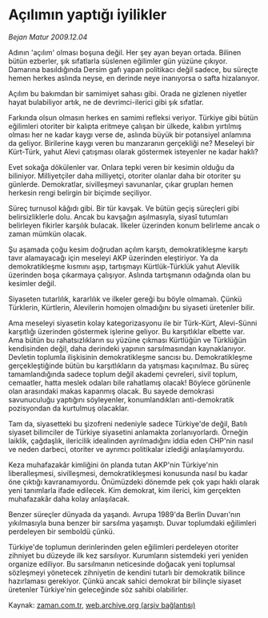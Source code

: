 # Açılımın yaptığı iyilikler

*Bejan Matur 2009.12.04*

<tr><td class="metin" colspan="2" style="padding-top: 20px; padding-left: 5px; ">Adının 'açılım' olması boşuna değil. Her şey ayan beyan ortada. Bilinen bütün ezberler, şık sıfatlarla süslenen eğilimler gün yüzüne çıkıyor. Damarına basıldığında Dersim gafı yapan politikacı değil sadece, bu süreçte hemen herkes aslında neyse, en derinde neye inanıyorsa o safta hizalanıyor.</td></tr><tr><td class="metin" colspan="2" style="padding-top: 20px; padding-left: 5px; "><p>Açılım bu bakımdan bir samimiyet sahası gibi. Orada ne gizlenen niyetler hayat bulabiliyor artık, ne de devrimci-ilerici gibi şık sıfatlar.
<p>Farkında olsun olmasın herkes en samimi refleksi veriyor. Türkiye gibi bütün eğilimleri otoriter bir kalıpta eritmeye çalışan bir ülkede, kalıbın yırtılmış olması her ne kadar kaygı verse de, aslında büyük bir potansiyel anlamına da geliyor. Birilerine kaygı veren bu manzaranın gerçekliği ne? Meseleyi bir Kürt-Türk, yahut Alevi çatışması olarak göstermek isteyenler ne kadar haklı?
<p>Evet sokağa dökülenler var. Onlara tepki veren bir kesimin olduğu da biliniyor. Milliyetçiler daha milliyetçi, otoriter olanlar daha bir otoriter şu günlerde. Demokratlar, sivilleşmeyi savunanlar, çıkar grupları hemen herkesin rengi belirgin bir biçimde seçiliyor.
<p>Süreç turnusol kâğıdı gibi. Bir tür kavşak. Ve bütün geçiş süreçleri gibi belirsizliklerle dolu. Ancak bu kavşağın aşılmasıyla, siyasî tutumları belirleyen fikirler karşılık bulacak. İlkeler üzerinden konum belirleme ancak o zaman mümkün olacak.
<p>Şu aşamada çoğu kesim doğrudan açılım karşıtı, demokratikleşme karşıtı tavır alamayacağı için meseleyi AKP üzerinden eleştiriyor. Ya da demokratikleşme kısmını aşıp, tartışmayı Kürtlük-Türklük yahut Alevilik üzerinden boşa çıkarmaya çalışıyor. Aslında tartışmanın odağında olan bu kesimler değil. 
<p>Siyaseten tutarlılık, kararlılık ve ilkeler gereği bu böyle olmamalı. Çünkü Türklerin, Kürtlerin, Alevilerin homojen olmadığını bu siyaseti üretenler bilir.
<p>Ama meseleyi siyasetin kolay kategorizasyonu ile bir Türk-Kürt, Alevi-Sünni karşıtlığı üzerinden göstermek işlerine geliyor. Bu karşıtlıklar elbette var. Ama bütün bu rahatsızlıkların su yüzüne çıkması Kürtlüğün ve Türklüğün kendisinden değil, daha derindeki yapının sarsılmasından kaynaklanıyor. Devletin toplumla ilişkisinin demokratikleşme sancısı bu. Demokratikleşme gerçekleştiğinde bütün bu karşıtlıkların da yatışması kaçınılmaz. Bu süreç tamamlandığında sadece toplum değil akademi çevreleri, sivil toplum, cemaatler, hatta meslek odaları bile rahatlamış olacak! Böylece görünenle olan arasındaki makas kapanmış olacak. Bu sayede demokrasi savunuculuğu yaptığını söyleyenler, konumlandıkları anti-demokratik pozisyondan da kurtulmuş olacaklar.
<p>Tam da, siyasetteki bu şizofreni nedeniyle sadece Türkiye'de değil, Batılı siyaset bilimciler de Türkiye siyasetini anlamakta zorlanıyorlardı. Örneğin laiklik, çağdaşlık, ilericilik idealinden ayrılmadığını iddia eden CHP'nin nasıl ve neden darbeci, otoriter ve ayrımcı politikalar izlediği anlaşılamıyordu.
<p>Keza muhafazakâr kimliğini ön planda tutan AKP'nin Türkiye'nin liberalleşmesi, sivilleşmesi, demokratikleşmesi konusunda nasıl bu kadar öne çıktığı kavranamıyordu. Önümüzdeki dönemde pek çok yapı haklı olarak yeni tanımlarla ifade edilecek. Kim demokrat, kim ilerici, kim gerçekten muhafazakâr daha kolay anlaşılacak.
<p> Benzer süreçler dünyada da yaşandı. Avrupa 1989'da Berlin Duvarı'nın yıkılmasıyla buna benzer bir sarsılma yaşamıştı. Duvar toplumdaki eğilimleri perdeleyen bir semboldü çünkü.
<p> Türkiye'de toplumun derinlerinden gelen eğilimleri perdeleyen otoriter zihniyet bu düzeyde ilk kez sarsılıyor. Kurumların sistemdeki yeri yeniden organize ediliyor. Bu sarsılmanın neticesinde doğacak yeni toplumsal sözleşmeyi yönetecek zihniyetin de kendini tutarlı bir demokratik bilince hazırlaması gerekiyor. Çünkü ancak sahici demokrat bir bilinçle siyaset üretenler Türkiye'nin geleceğinde söz sahibi olabilirler. <br/></p></p></p></p></p></p></p></p></p></p></p></td></tr>

Kaynak: [zaman.com.tr](http://zaman.com.tr/yazar.do?yazino=923049), [web.archive.org (arşiv bağlantısı)](http://web.archive.org/web/20100211171952/http://www.zaman.com.tr:80/yazar.do?yazino=923049)
